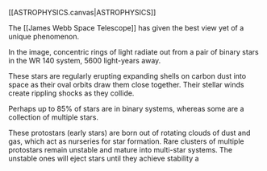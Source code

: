 [[ASTROPHYSICS.canvas|ASTROPHYSICS]]

The [[James Webb Space Telescope]] has given the best view yet of a unique phenomenon.

In the image, concentric rings of light radiate out from a pair of binary stars in the WR 140 system, 5600 light-years away.

These stars are regularly erupting expanding shells on carbon dust into space as their oval orbits draw them close together. Their stellar winds create rippling shocks as they collide.

Perhaps up to 85% of stars are in binary systems, whereas some are a collection of multiple stars.

These protostars (early stars) are born out of rotating clouds of dust and gas, which act as nurseries for star formation. Rare clusters of multiple protostars remain unstable and mature into multi-star systems. The unstable ones will eject stars until they achieve stability a